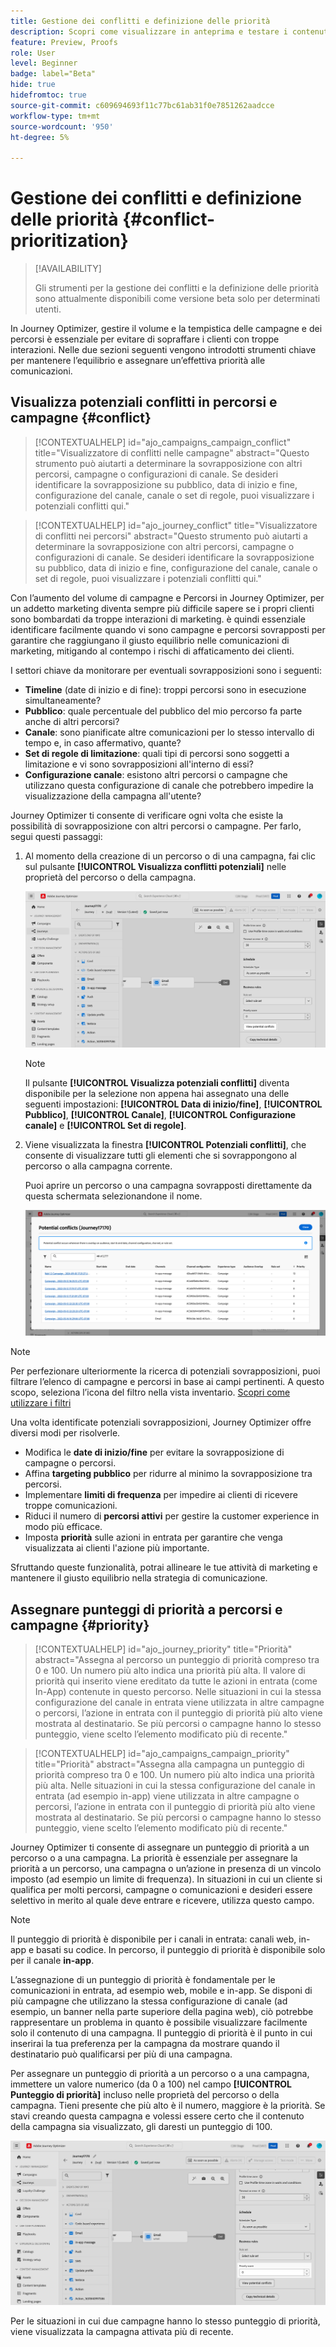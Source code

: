 ```yaml
---
title: Gestione dei conflitti e definizione delle priorità
description: Scopri come visualizzare in anteprima e testare i contenuti.
feature: Preview, Proofs
role: User
level: Beginner
badge: label="Beta"
hide: true
hidefromtoc: true
source-git-commit: c609694693f11c77bc61ab31f0e7851262aadcce
workflow-type: tm+mt
source-wordcount: '950'
ht-degree: 5%

---
```



# Gestione dei conflitti e definizione delle priorità {#conflict-prioritization}

>[!AVAILABILITY]
>
>Gli strumenti per la gestione dei conflitti e la definizione delle priorità sono attualmente disponibili come versione beta solo per determinati utenti.

In Journey Optimizer, gestire il volume e la tempistica delle campagne e dei percorsi è essenziale per evitare di sopraffare i clienti con troppe interazioni. Nelle due sezioni seguenti vengono introdotti strumenti chiave per mantenere l’equilibrio e assegnare un’effettiva priorità alle comunicazioni.

## Visualizza potenziali conflitti in percorsi e campagne {#conflict}

>[!CONTEXTUALHELP]
>id="ajo_campaigns_campaign_conflict"
>title="Visualizzatore di conflitti nelle campagne"
>abstract="Questo strumento può aiutarti a determinare la sovrapposizione con altri percorsi, campagne o configurazioni di canale. Se desideri identificare la sovrapposizione su pubblico, data di inizio e fine, configurazione del canale, canale o set di regole, puoi visualizzare i potenziali conflitti qui."

>[!CONTEXTUALHELP]
>id="ajo_journey_conflict"
>title="Visualizzatore di conflitti nei percorsi"
>abstract="Questo strumento può aiutarti a determinare la sovrapposizione con altri percorsi, campagne o configurazioni di canale. Se desideri identificare la sovrapposizione su pubblico, data di inizio e fine, configurazione del canale, canale o set di regole, puoi visualizzare i potenziali conflitti qui."

Con l’aumento del volume di campagne e Percorsi in Journey Optimizer, per un addetto marketing diventa sempre più difficile sapere se i propri clienti sono bombardati da troppe interazioni di marketing. è quindi essenziale identificare facilmente quando vi sono campagne e percorsi sovrapposti per garantire che raggiungano il giusto equilibrio nelle comunicazioni di marketing, mitigando al contempo i rischi di affaticamento dei clienti.

I settori chiave da monitorare per eventuali sovrapposizioni sono i seguenti:

* **Timeline** (date di inizio e di fine): troppi percorsi sono in esecuzione simultaneamente?
* **Pubblico**: quale percentuale del pubblico del mio percorso fa parte anche di altri percorsi?
* **Canale**: sono pianificate altre comunicazioni per lo stesso intervallo di tempo e, in caso affermativo, quante?
* **Set di regole di limitazione**: quali tipi di percorsi sono soggetti a limitazione e vi sono sovrapposizioni all&#39;interno di essi?
* **Configurazione canale**: esistono altri percorsi o campagne che utilizzano questa configurazione di canale che potrebbero impedire la visualizzazione della campagna all&#39;utente?

Journey Optimizer ti consente di verificare ogni volta che esiste la possibilità di sovrapposizione con altri percorsi o campagne. Per farlo, segui questi passaggi:

1. Al momento della creazione di un percorso o di una campagna, fai clic sul pulsante **[!UICONTROL Visualizza conflitti potenziali]** nelle proprietà del percorso o della campagna.

   ![](assets/view-conflicts.png)

   >[!NOTE]
   >
   >Il pulsante **[!UICONTROL Visualizza potenziali conflitti]** diventa disponibile per la selezione non appena hai assegnato una delle seguenti impostazioni: **[!UICONTROL Data di inizio/fine]**, **[!UICONTROL Pubblico]**, **[!UICONTROL Canale]**, **[!UICONTROL Configurazione canale]** e **[!UICONTROL Set di regole]**.

1. Viene visualizzata la finestra **[!UICONTROL Potenziali conflitti]**, che consente di visualizzare tutti gli elementi che si sovrappongono al percorso o alla campagna corrente.

   Puoi aprire un percorso o una campagna sovrapposti direttamente da questa schermata selezionandone il nome.

   ![](assets/potential-conflicts.png)

>[!NOTE]
>
>Per perfezionare ulteriormente la ricerca di potenziali sovrapposizioni, puoi filtrare l’elenco di campagne e percorsi in base ai campi pertinenti. A questo scopo, seleziona l’icona del filtro nella vista inventario. [Scopri come utilizzare i filtri](../start/search-filter-categorize.md#filter-lists)

Una volta identificate potenziali sovrapposizioni, Journey Optimizer offre diversi modi per risolverle.

* Modifica le **date di inizio/fine** per evitare la sovrapposizione di campagne o percorsi.
* Affina **targeting pubblico** per ridurre al minimo la sovrapposizione tra percorsi.
* Implementare **limiti di frequenza** per impedire ai clienti di ricevere troppe comunicazioni.
* Riduci il numero di **percorsi attivi** per gestire la customer experience in modo più efficace.
* Imposta **priorità** sulle azioni in entrata per garantire che venga visualizzata ai clienti l&#39;azione più importante.

Sfruttando queste funzionalità, potrai allineare le tue attività di marketing e mantenere il giusto equilibrio nella strategia di comunicazione.

## Assegnare punteggi di priorità a percorsi e campagne {#priority}

>[!CONTEXTUALHELP]
>id="ajo_journey_priority"
>title="Priorità"
>abstract="Assegna al percorso un punteggio di priorità compreso tra 0 e 100. Un numero più alto indica una priorità più alta. Il valore di priorità qui inserito viene ereditato da tutte le azioni in entrata (come In-App) contenute in questo percorso. Nelle situazioni in cui la stessa configurazione del canale in entrata viene utilizzata in altre campagne o percorsi, l’azione in entrata con il punteggio di priorità più alto viene mostrata al destinatario. Se più percorsi o campagne hanno lo stesso punteggio, viene scelto l’elemento modificato più di recente."

>[!CONTEXTUALHELP]
>id="ajo_campaigns_campaign_priority"
>title="Priorità"
>abstract="Assegna alla campagna un punteggio di priorità compreso tra 0 e 100. Un numero più alto indica una priorità più alta. Nelle situazioni in cui la stessa configurazione del canale in entrata (ad esempio in-app) viene utilizzata in altre campagne o percorsi, l’azione in entrata con il punteggio di priorità più alto viene mostrata al destinatario. Se più percorsi o campagne hanno lo stesso punteggio, viene scelto l’elemento modificato più di recente."

Journey Optimizer ti consente di assegnare un punteggio di priorità a un percorso o a una campagna. La priorità è essenziale per assegnare la priorità a un percorso, una campagna o un’azione in presenza di un vincolo imposto (ad esempio un limite di frequenza). In situazioni in cui un cliente si qualifica per molti percorsi, campagne o comunicazioni e desideri essere selettivo in merito al quale deve entrare e ricevere, utilizza questo campo.

>[!NOTE]
>
>Il punteggio di priorità è disponibile per i canali in entrata: canali web, in-app e basati su codice. In percorso, il punteggio di priorità è disponibile solo per il canale **in-app**.

L’assegnazione di un punteggio di priorità è fondamentale per le comunicazioni in entrata, ad esempio web, mobile e in-app. Se disponi di più campagne che utilizzano la stessa configurazione di canale (ad esempio, un banner nella parte superiore della pagina web), ciò potrebbe rappresentare un problema in quanto è possibile visualizzare facilmente solo il contenuto di una campagna. Il punteggio di priorità è il punto in cui inserirai la tua preferenza per la campagna da mostrare quando il destinatario può qualificarsi per più di una campagna.

Per assegnare un punteggio di priorità a un percorso o a una campagna, immettere un valore numerico (da 0 a 100) nel campo **[!UICONTROL Punteggio di priorità]** incluso nelle proprietà del percorso o della campagna. Tieni presente che più alto è il numero, maggiore è la priorità. Se stavi creando questa campagna e volessi essere certo che il contenuto della campagna sia visualizzato, gli daresti un punteggio di 100.

![](assets/priority-score.png)

Per le situazioni in cui due campagne hanno lo stesso punteggio di priorità, viene visualizzata la campagna attivata più di recente.
